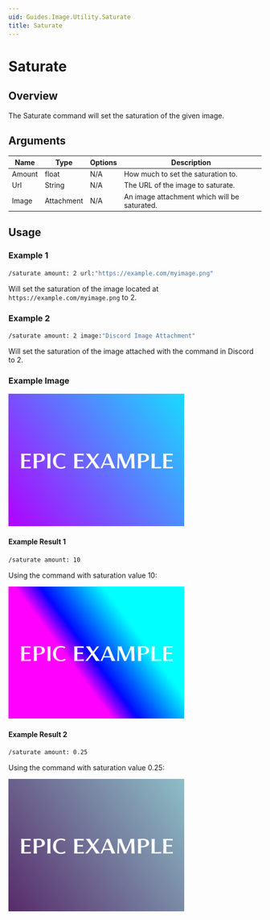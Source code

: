 ```yaml
---
uid: Guides.Image.Utility.Saturate
title: Saturate
---
```


# Saturate
## Overview
The Saturate command will set the saturation of the given image.

## Arguments
| Name        | Type        | Options           | Description                                                                 |
| ----------- | ----------- | ----------------- | --------------------------------------------------------------------------- |
| Amount      | float       | N/A               | How much to set the saturation to.                                          |
| Url         | String      | N/A               | The URL of the image to saturate.                                         |
| Image       | Attachment  | N/A               | An image attachment which will be saturated.                                |

## Usage

### Example 1
```bash
/saturate amount: 2 url:"https://example.com/myimage.png"
```
Will set the saturation of the image located at `https://example.com/myimage.png` to 2.

### Example 2
```bash
/saturate amount: 2 image:"Discord Image Attachment"
```
Will set the saturation of the image attached with the command in Discord to 2.

### Example Image

<img src="gradient.png" alt="Gradient" style="width:350px;"/>

#### Example Result 1
```bash
/saturate amount: 10
```
Using the command with saturation value 10:

<img src="example1.png" alt="Saturate Example 1" style="width:350px;"/>

#### Example Result 2
```bash
/saturate amount: 0.25
```
Using the command with saturation value 0.25:

<img src="example2.png" alt="Saturate Example 2" style="width:350px;"/>